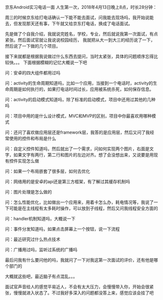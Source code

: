 京东Android实习电话一面 人生第一次，2018年4月13日晚上8点，时长28分钟：

周三的时候京东给打电话确认一下能不能去面试，问我能去现场吗，我开始说能去，但发现那天还有事，下午就又给京东打电话，换成了电话面试。

先是做了个自我介绍，我就说完姓名，学校，专业，然后就说我第一次面试，有点紧张。然后面试官就让我说说校园经历，
我就把从大一到大三的经历说了一下，然后说了一下做的几个项目。

接下来就都是根据我说做过什么东西去提问，当时太紧张，具体的问题顺序忘得比较快。。。 下面根据模糊的记忆大概说一下吧

问：安卓的四大组件都用过吗

问：activity的生命周期知道吗，比如一个应用，当接到一个电话时，activity的生命周期是如何执行的，如果打电话时间过长，应用被系统杀死，如何保存信息。

问：activity的启动模式知道吗，除了标准的启动模式，项目中还用过其他的几种吗

问：项目中用的是什么设计模式，MVC和MVP的区别，项目中你最喜欢用哪种模式

问：还问了喜欢做应用层还是framework层，我答的是应用层，然后又问了我经常使用的控件和布局是什么

问：自定义控件知道吗，然后就出了一个需求，问如何实现两个图片，右面是文字，如果文字有两行，第二行和图片的左边对齐。想了会没想出来，又说要是用现有控件实现怎么做

问：如果一个布局嵌套了很多层，如何去优化

问：网络用的是安卓的api还是第三方框架，有了解过其缓存机制吗

问：图片处理是怎么做的

问：怎么性能优化，比如做出一个应用来，用着卡怎么办，耗电情况等，我说了一下可能是在主线程有太多耗时操作，可以放到子线程，然后又问我线程安全方面的

问：handler机制知道吗，大概说一下

问：事件分发知道吗，如果点击屏幕上一个按钮，说一下流程

问：最近研究过什么热点技术

问：广播用过吗，监听过系统的广播吗

最后问我有什么要问他的吗，我就问了一下对我这第一次面试的评价，还有他是哪个部门的

大概就这些吧，最近脑子有点混乱。。。

面试官声音给人的感觉平易近人，不会有太大压力，会慢慢带入你，开始会很紧张，慢慢就进入状态了。不过我好多深入的问题都没答上来，感觉应该会挂了吧

<!-- ##{"timestamp":1523667564}## -->